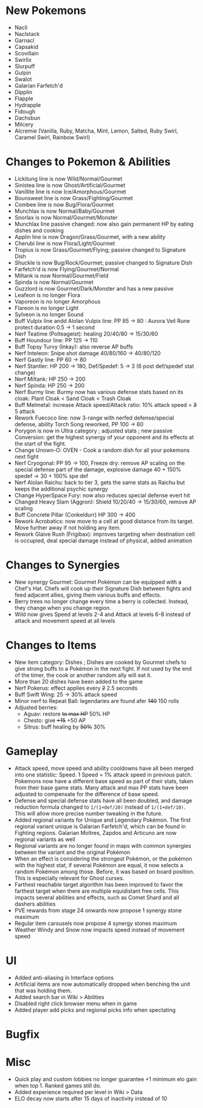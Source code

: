 # New Pokemons

- Nacli
- Naclstack
- Garnacl
- Capsakid
- Scovillain
- Swirlix
- Slurpuff
- Gulpin
- Swalot
- Galarian Farfetch'd
- Dipplin
- Flapple
- Hydrapple
- Fidough
- Dachsbun
- Milcery
- Alcremie (Vanilla, Ruby, Matcha, Mint, Lemon, Salted, Ruby Swirl, Caramel Swirl, Rainbow Swirl)

# Changes to Pokemon & Abilities

- Lickitung line is now Wild/Normal/Gourmet
- Sinistea line is now Ghost/Artificial/Gourmet
- Vanillite line is now Ice/Amorphous/Gourmet
- Bounsweet line is now Grass/Fighting/Gourmet
- Combee line is now Bug/Flora/Gourmet
- Munchlax is now Normal/Baby/Gourmet
- Snorlax is now Normal/Gourmet/Monster
- Munchlax line passive changed: now also gain permanent HP by eating dishes and cooking
- Applin line is now Dragon/Grass/Gourmet, with a new ability
- Cherubi line is now Flora/Light/Gourmet
- Tropius is now Grass/Gourmet/Flying; passive changed to Signature Dish
- Shuckle is now Bug/Rock/Gourmet; passive changed to Signature Dish
- Farfetch'd is now Flying/Gourmet/Normal
- Miltank is now Normal/Gourmet/Field
- Spinda is now Normal/Gourmet
- Guzzlord is now Gourmet/Dark/Monster and has a new passive
- Leafeon is no longer Flora
- Vaporeon is no longer Amorphous
- Flareon is no longer Light
- Sylveon is no longer Sound
- Buff Vulpix line andd Alolan Vulpix line: PP 85 → 80 : Aurora Veil Rune protect duration 0.5 → 1 second
- Nerf Teatime (Polteageist): healing 20/40/80 → 15/30/60
- Buff Houndour line: PP 125 → 110
- Buff Topsy Turvy (Inkay): also reverse AP buffs
- Nerf Inteleon: Snipe shot damage 40/80/160 → 40/80/120
- Nerf Gastly line: PP 60 → 80
- Nerf Stantler: HP 200 → 180, Def/Spedef: 5 → 3 (6 post def/spedef stat change)
- Nerf Miltank: HP 250 → 200
- Nerf Spinda: HP 250 → 200
- Nerf Burmy line: Burmy now has various defense stats based on its cloak: Plant Cloak < Sand Cloak < Trash Cloak
- Buff Melmetal: increase Attack speed/Attack ratio: 10% attack speed = ~~3~~ 5 attack
- Rework Fuecoco line: now 3-range with nerfed defense/special defense, ability Torch Song reworked, PP 100 → 60
- Porygon is now in Ultra category ; adjusted stats ; new passive Conversion: get the highest synergy of your opponent and its effects at the start of the fight.
- Change Unown-O: OVEN - Cook a random dish for all your pokemons next fight
- Nerf Cryogonal: PP 95 → 100, Freeze dry: remove AP scaling on the special defense part of the damage, explosive damage 40 + 150% spedef → 30 + 100% spe def
- Nerf Alolan Raichu: back to tier 3, gets the same stats as Raichu but keeps the additional psychic synergy
- Change HyperSpace Fury: now also reduces special defense evert hit
- Changed Heavy Slam (Aggron): Shield 10/20/40 → 15/30/60, remove AP scaling
- Buff Concrete Pillar (Conkeldurr) HP 300 → 400
- Rework Acrobatics: now move to a cell at good distance from its target. Move further away if not holding any item.
- Rework Glaive Rush (Frigibax): improves targeting when destination cell is occupied, deal special damage instead of physical, added animation

# Changes to Synergies

- New synergy Gourmet: Gourmet Pokémon can be equipped with a Chef's Hat. Chefs will cook up their Signature Dish between fights and feed adjacent allies, giving them various buffs and effects.
- Berry trees no longer change every time a berry is collected. Instead, they change when you change region.
- Wild now gives Speed at levels 2-4 and Attack at levels 6-8 instead of attack and movement speed at all levels

# Changes to Items

- New item category: Dishes ; Dishes are cooked by Gourmet chefs to give strong buffs to a Pokémon in the next fight. If not used by the end of the timer, the cook or another random ally will eat it.
- More than 20 dishes have been added to the game
- Nerf Pokerus: effect applies every ~~2~~ 2.5 seconds
- Buff Swift Wing: 25 → 30% attack speed
- Minor nerf to Repeat Ball: legendaries are found afer ~~140~~ 150 rolls
- Adjusted berries:
    - Aguav: restore ~~to max HP~~ 50% HP
    - Chesto: give ~~+15~~ +50 AP
    - Sitrus: buff healing by ~~50%~~ 30%

# Gameplay

- Attack speed, move speed and ability cooldowns have all been merged into one statistic: Speed. 1 Speed = 1% attack speed in previous patch. Pokemons now have a different base speed as part of their stats, taken from their base game stats. Many attack and max PP stats have been adjusted to compensate for the difference of base speed.
- Defense and special defense stats have all been doubled, and damage reduction formula changed to `1/(1+def/20)` instead of `1/(1+def/10)`. This will allow more precise number tweaking in the future.
- Added regional variants for Unique and Legendary Pokémon. The first regional variant unique is Galarian Farfetch'd, which can be found in Fighting regions. Galarian Moltres, Zapdos and Articuno are now regional variants as well
- Regional variants are no longer found in maps with common synergies between the variant and the original Pokémon
- When an effect is considering the strongest Pokémon, or the pokémon with the highest stat, if several Pokémon are equal, it now selects a random Pokémon among those. Before, it was based on board position. This is especially relevant for Ghost curses.
- Farthest reachable target algorithm has been improved to favor the farthest target when there are multiple equidistant free cells. This impacts several abilities and effects, such as Comet Shard and all dashers abilities
- PVE rewards from stage 24 onwards now propose 1 synergy stone maximum
- Regular item carousels now propose 4 synergy stones maximum
- Weather Windy and Snow now impacts speed instead of movement speed

# UI

- Added anti-aliasing in Interface options
- Artificial items are now automatically dropped when benching the unit that was holding them.
- Added search bar in Wiki > Abilities
- Disabled right click browser menu when in game
- Added player add picks and regional picks info when spectating

# Bugfix

# Misc

- Quick play and custom lobbies no longer guarantee +1 minimum elo gain when top 1. Ranked games still do.
- Added experience required per level in Wiki > Data
- ELO decay now starts after 15 days of inactivity instead of 10